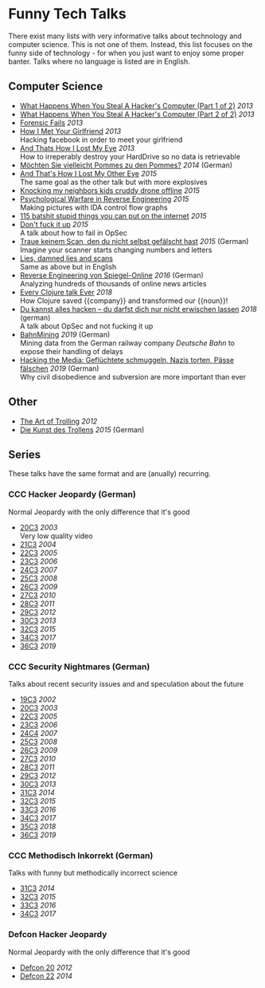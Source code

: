 # Funny Tech Talks
There exist many lists with very informative talks about technology and computer science.
This is not one of them.
Instead, this list focuses on the funny side of technology - for when you just want to enjoy some proper banter.
Talks where no language is listed are in English.

## Computer Science
- [What Happens When You Steal A Hacker's Computer (Part 1 of 2)](https://www.youtube.com/watch?v=OAI8S2houW4) _2013_
- [What Happens When You Steal A Hacker's Computer (Part 2 of 2)](https://www.youtube.com/watch?v=PSTFP6BYXAE) _2013_
- [Forensic Fails](https://www.youtube.com/watch?v=NG9Cg_vBKOg) _2013_
- [How I Met Your Girlfriend](https://www.youtube.com/watch?v=_pQ4_AH6vks) _2013_
<br>Hacking facebook in order to meet your girlfriend
- [And Thats How I Lost My Eye](https://www.youtube.com/watch?v=Tr7qnX3S2KA) _2013_
<br>How to irreperably destroy your HardDrive so no data is retrievable
- [Möchten Sie vielleicht Pommes zu den Pommes?](https://www.youtube.com/watch?v=6-TpRmQtVEI) _2014_ (German)
- [And That's How I Lost My Other Eye](https://www.youtube.com/watch?v=-bpX8YvNg6Y) _2015_
<br>The same goal as the other talk but with more explosives
- [Knocking my neighbors kids cruddy drone offline](https://www.youtube.com/watch?v=5CzURm7OpAA) _2015_
- [Psychological Warfare in Reverse Engineering](https://www.youtube.com/watch?v=HlUe0TUHOIc) _2015_
<br>Making pictures with IDA control flow graphs
- [115 batshit stupid things you can put on the internet](https://www.youtube.com/watch?v=5xJXJ9pTihM) _2015_
- [Don't fuck it up](https://www.youtube.com/watch?v=J1q4Ir2J8P8) _2015_
<br>A talk about how to fail in OpSec
- [Traue keinem Scan, den du nicht selbst gefälscht hast](https://media.ccc.de/v/31c3_-_6558_-_de_-_saal_g_-_201412282300_-_traue_keinem_scan_den_du_nicht_selbst_gefalscht_hast_-_david_kriesel) _2015_ (German)
<br>Imagine your scanner starts changing numbers and letters
- [Lies, damned lies and scans](https://media.ccc.de/v/froscon2015-1524-lies_damned_lies_and_scans)
<br>Same as above but in English
- [Reverse Engineering von Spiegel-Online](https://media.ccc.de/v/33c3-7912-spiegelmining_reverse_engineering_von_spiegel-online) _2016_ (German)
<br>Analyzing hundreds of thousands of online news articles
- [Every Clojure talk Ever](https://www.youtube.com/watch?v=jlPaby7suOc) _2018_
<br>How Clojure saved {{company}} and transformed our {{noun}}!
- [Du kannst alles hacken – du darfst dich nur nicht erwischen lassen](https://media.ccc.de/v/35c3-9716-du_kannst_alles_hacken_du_darfst_dich_nur_nicht_erwischen_lassen) _2018_ (german)
<br> A talk about OpSec and not fucking it up
- [BahnMining](https://media.ccc.de/v/36c3-10652-bahnmining_-_punktlichkeit_ist_eine_zier) _2019_ (German)
<br>Mining data from the German railway company _Deutsche Bahn_ to expose their handling of delays
- [Hacking the Media: Geflüchtete schmuggeln, Nazis torten, Pässe fälschen](https://media.ccc.de/v/36c3-10541-hacking_the_media_gefluchtete_schmuggeln_nazis_torten_passe_falschen) _2019_ (German)
<br> Why civil disobedience and subversion are more important than ever




## Other
- [The Art of Trolling](https://www.youtube.com/watch?v=AHqGV5WjS4w) _2012_
- [Die Kunst des Trollens](https://www.youtube.com/watch?v=jOhWZOn_IWY) _2015_ (German)


## Series
These talks have the same format and are (anually) recurring.

### CCC Hacker Jeopardy (German)
Normal Jeopardy with the only difference that it's good
- [20C3](https://media.ccc.de/v/20C3-611-Hacker_Jeopardy) _2003_
<br>Very low quality video
- [21C3](https://media.ccc.de/v/074_Hacker-Jeopardy) _2004_
- [22C3](https://media.ccc.de/v/22C3-789-en-hacker_jeopardy) _2005_
- [23C3](https://media.ccc.de/v/23C3-1567-en-hacker_jeopardy) _2006_
- [24C3](https://media.ccc.de/v/24c3-2352-de-hacker_jeopardy) _2007_
- [25C3](https://media.ccc.de/v/25c3-2958-de-hacker_jeopardy) _2008_
- [26C3](https://media.ccc.de/v/26c3-3669-de-hacker_jeopardy) _2009_
- [27C3](https://media.ccc.de/v/27c3-4141-de-hacker_jeopardy) _2010_
- [28C3](https://media.ccc.de/v/28c3-4775-de-hacker_jeopardy) _2011_
- [29C3](https://media.ccc.de/v/29c3-5309-de-en-hacker_jeopardy_h264) _2012_
- [30C3](https://media.ccc.de/v/30C3_-_5577_-_de_-_saal_1_-_201312280000_-_hacker_jeopardy_-_sec_-_ray) _2013_
- [32C3](https://media.ccc.de/v/32c3-7152-hacker_jeopardy) _2015_
- [34C3](https://media.ccc.de/v/34c3-9007-hacker_jeopardy) _2017_
- [36C3](https://media.ccc.de/v/36c3-11177-hacker_jeopardy) _2019_

### CCC Security Nightmares (German)
Talks about recent security issues and and speculation about the future
- [19C3](https://media.ccc.de/v/19C3-434-security-nightmares) _2002_
- [20C3](https://media.ccc.de/v/20C3-609-Security_Nightmares_III) _2003_
- [22C3](https://media.ccc.de/v/22C3-600-de-security_nightmares) _2005_
- [23C3](https://media.ccc.de/v/23C3-1682-de-security_nightmares#t=819) _2006_
- [24C4](https://media.ccc.de/v/24c3-2336-de-security_nightmares) _2007_
- [25C3](https://media.ccc.de/v/25c3-3021-de-security_nightmares_2009) _2008_
- [26C3](https://media.ccc.de/v/26c3-3687-de-security_nightmares) _2009_
- [27C3](https://media.ccc.de/v/27c3-4230-de-security_nightmares) _2010_
- [28C3](https://media.ccc.de/v/28c3-4898-de-security_nightmares) _2011_
- [29C3](https://media.ccc.de/v/29c3-5244-de-en-security_nightmares2012_h264) _2012_
- [30C3](https://media.ccc.de/v/30C3_-_5413_-_de_-_saal_1_-_201312301715_-_security_nightmares_-_frank_-_ron) _2013_
- [31C3](https://media.ccc.de/v/31c3_-_6572_-_de_-_saal_1_-_201412301715_-_security_nightmares_-_frank_-_ron) _2014_
- [32C3](https://media.ccc.de/v/32c3-7546-security_nightmares_0x10) _2015_
- [33C3](https://media.ccc.de/v/33c3-8413-security_nightmares_0x11) _2016_
- [34C3](https://media.ccc.de/v/34c3-8888-security_nightmares_0x12) _2017_
- [35C3](https://media.ccc.de/v/35c3-9685-security_nightmares_0x13) _2018_
- [36C3](https://media.ccc.de/v/36c3-11164-security_nightmares_0x14) _2019_

### CCC Methodisch Inkorrekt (German)
Talks with funny but methodically incorrect science
- [31C3](https://media.ccc.de/v/1013) _2014_
- [32C3](https://media.ccc.de/v/32c3-7221-methodisch_inkorrekt) _2015_
- [33C3](https://media.ccc.de/v/33c3-8020-methodisch_inkorrekt) _2016_
- [34C3](https://media.ccc.de/v/34c3-8922-methodisch_inkorrekt) _2017_

### Defcon Hacker Jeopardy
Normal Jeopardy with the only difference that it's good
- [Defcon 20](https://www.youtube.com/watch?v=dkd57J93BKI) _2012_
- [Defcon 22](https://www.youtube.com/watch?v=3_5rO3abWoM) _2014_


